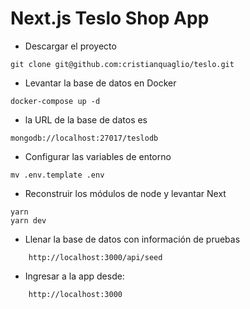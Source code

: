 # Next.js Teslo Shop App

-   Descargar el proyecto

```
git clone git@github.com:cristianquaglio/teslo.git
```

-   Levantar la base de datos en Docker

```
docker-compose up -d
```

-   la URL de la base de datos es

```
mongodb://localhost:27017/teslodb
```

-   Configurar las variables de entorno

```
mv .env.template .env
```

-   Reconstruir los módulos de node y levantar Next

```
yarn
yarn dev
```

-   Llenar la base de datos con información de pruebas

```
    http://localhost:3000/api/seed
```

-   Ingresar a la app desde:

```
    http://localhost:3000
```
